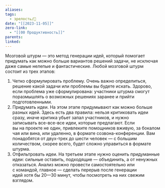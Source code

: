 ```yaml
---
aliases: 
tags:
  - зрелость/🌱
date: "[[2023-11-05]]"
zero-link:
  - "[[00 Продуктивность]]"
parents: 
linked:
---
```

Мозговой штурм — это метод генерации идей, который помогает придумать как можно больше вариантов решений задачи, не исключая даже самые нелепые и фантастические. Любой мозговой штурм состоит из трех этапов:
1. Четко сформулировать проблему. Очень важно определиться, решение какой задачи или проблемы вы будете искать. Здорово, если проблема уже сформулирована: участники штурма смогут поразмышлять о возможных решениях заранее и прийти подготовленными.
2. Придумать идеи. На этом этапе придумывают как можно больше разных идей. Здесь есть два правила: нельзя критиковать идеи сразу, иначе критика убьет запал участников, и нужно записывать все-все-все идеи, которые предлагают. Если вы на проекте не один, привлеките помощников вживую, за бокалом чая или вина, или удаленно, в формате созвона-конференции. Вам понадобятся от двух-трех до шести человек — с большим количеством, скорее всего, будет сложно управиться в формате штурма.
3. Отфильтровать идеи. На третьем этапе нужно оценить придуманные идеи: сильные оставить, подходящие — объединить, а от ненужных отказаться. Анализ можно провести самостоятельно или с командой, главное — сделать перерыв после генерации идей хотя бы 20—30 минут, чтобы посмотреть на них свежим взглядом.